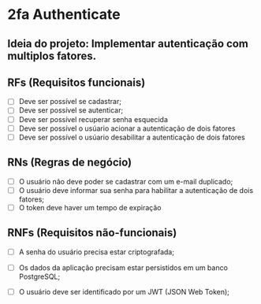 # 2fa Authenticate

## Ideia do projeto: Implementar autenticação com multiplos fatores. 

## RFs (Requisitos funcionais)

- [ ] Deve ser possível se cadastrar;
- [ ] Deve ser possível se autenticar;
- [ ] Deve ser possível recuperar senha esquecida 
- [ ] Deve ser possível o usúario acionar a autenticação de dois fatores
- [ ] Deve ser possível o usúario desabilitar a autenticação de dois fatores

## RNs (Regras de negócio)

- [ ] O usuário não deve poder se cadastrar com um e-mail duplicado;
- [ ] O usuário deve informar sua senha para habilitar a autenticação de dois fatores;
- [ ] O token deve haver um tempo de expiração 

## RNFs (Requisitos não-funcionais)

- [ ] A senha do usuário precisa estar criptografada;
- [ ] Os dados da aplicação precisam estar persistidos em um banco PostgreSQL;
- [ ] O usuário deve ser identificado por um JWT (JSON Web Token);

